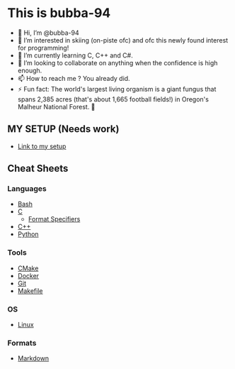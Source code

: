 # This is bubba-94

- 👋 Hi, I’m @bubba-94
- 👀 I’m interested in skiing (on-piste ofc) and ofc this newly found interest for programming!
- 🌱 I’m currently learning C, C++ and C#.
- 💞️ I’m looking to collaborate on anything when the confidence is high enough.
- 📫 How to reach me ? You already did.
- ⚡ Fun fact: The world's largest living organism is a giant fungus that spans 2,385 acres (that's about 1,665 football fields!) in Oregon's Malheur National Forest. 🍄

<!---
bubba-94/bubba-94 is a ✨ special ✨ repository because its `README.md` (this file) appears on your GitHub profile.
You can click the Preview link to take a look at your changes.
--->

## MY SETUP (Needs work)

* [Link to my setup](/docs/0_SETUP_IDE.md)

## Cheat Sheets

### Languages

* [Bash](docs/languages/BASH.md)
* [C](docs/languages/C.md)
    * [Format Specifiers](docs/languages/C-FORMAT-SPECIFIERS.md)
* [C++](docs/languages/C++.md)
* [Python](docs/languages/PYTHON.md)

### Tools

* [CMake](docs/tools/CMAKE.md)
* [Docker](docs/tools/DOCKER.md)
* [Git](docs/tools/GIT.md)
* [Makefile](docs/tools/MAKEFILE.md)


### OS

* [Linux](docs/os/LINUX.md)

### Formats

* [Markdown](docs/formats/MARKDOWN.md)